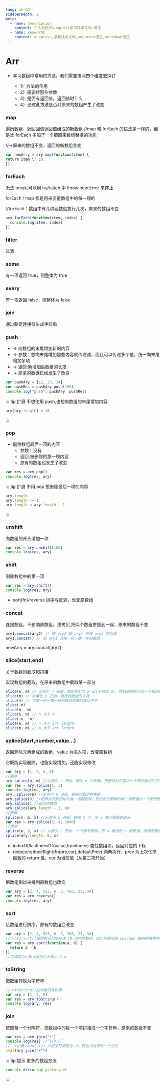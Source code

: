 ```yaml
---
lang: zh-CN
sidebarDepth: 2
meta:
  - name: description
    content: 个人总结的vuepress学习技术文档-语法
  - name: keywords
    content: vuepress,最新技术文档,vuepress语法,markdown语法
---
```


# Arr

- 学习数组中常用的方法，我们需要按照四个维度去探讨

  - 1）方法的作用
  - 2）需要传那些参数
  - 3）是否有返回值，返回值时什么
  - 4）通过此方法是否对原来的数组产生了改变

### map

遍历数组，返回回调返回值组成的新数组
//map 和 forEach 的语法是一样的，但是比 forEach 多加了一个把原来数组替换的功能

//->原来的数组不变，返回的新数组会变

```js
var newArry = ary.map(function(item) {
return item \* 10;
});
```

### forEach

无法 break,可以用 try/catch 中 throw new Error 来停止

forEach / map 都是用来变量数组中的每一项的

//forEach：数组中有几项函数就执行几次，原来的数组不变

```js
ary.forEach(function(item, index) {
  console.log(item, index)
})
```

### filter

过滤

### some

有一项返回 true，则整体为 true

### every

有一项返回 false，则整体为 false

### join

通过制定连接符生成字符串

### push

- -> 向数组的末尾增加新的内容
- -> 参数：想向末尾增加那些内容就传递谁，而且可以传递多个值，统一向末尾增加多项
- -> 返回:新增加后数组的长度
- -> 原来的数据已经发生了改变

```js
var pushAry = [12, 23, 34]
var pushRes = pushAry.push(100)
console.log("push", pushAry, pushRes)
```

::: tip 扩展
不想使用 push,也想向数组的末尾增加内容

```js
ary[ary.length] = 10
```

:::

### pop

- 删除数组最后一项的内容
  - 参数：没有
  - 返回:被删除的那一项内容
  - 原有的数组也发生了改变

```js
var res = ary.pop()
console.log(res, ary)
```

::: tip 扩展
不用 pop 想删除最后一项的内容

```js
ary.length--
ary.length -= 1
ary.length = ary.length - 1
```

:::

### unshift

向数组的开头增加一项

```js
var res = ary.unshift(100)
console.log(res, ary)
```

### shift

删除数组中的第一项

```js
var res = ary.shift()
console.log(res, ary)
```

- sort(fn)/reverse
  排序与反转，改变原数组

### concat

连接数组，不影响原数组，浅拷贝,把两个数组拼接到一起，原来的数组不变

```js
ary1.concat(ary2) // 把 ary2 和 ary1 拼接 ary2 在后面
ary1.concat() // 把 ary1 克隆一份一模一样的数组
```

newArry = ary.concat(ary2);

### slice(start,end)

关于数组的截取和拼接

实现数组的截取，在原来的数组中截取某一部分

```js
slice(n, m) // 从索引 n 开始，找到索引为 m 出(不包含 m)，将找到的部分已一个新的数组返回，原来的数组不变
slice(n) // 从索引 n 开始一直找到数组的末尾
slice(0) // 克隆一份一模一样的数组原来的数组不变
slice(-n)
slice(n, -m)
slice(n, m) // n 大于 m
slice(-n, -m)
slice(n, m) // n 大于 arr.length
slice(n, m) // m 大于 arr.length
```

### splice(start,number,value...)

返回删除元素组成的数组，value 为插入项，改变原数组

它既能实现删除，也能实现增加，还能实现修改

```js
var ary = [1, 3, 6, 8]
//删除
ary.splice(n, m) //从索引 n 开始，删除 m 个元素，把删除的内容以一个新的数组的方式返回，原来的数组改变
var res = ary.splice(1, 3)
console.log(res, ary)
ary, splice(n) //从索引 n 开始，删除到数组的末尾
ary.splice(0) //把原来的数组中的每一项都删除，把之前的删除的每一项的值以一个新的数组返回（把之前的数组克隆了一份，并且清空了原来的数组）
ary.splice() //返回空数组
ary.splice(ary.length - 1, 0)
//修改
splice(n, m, x) //从索引 n 开始，删除 m 个，用 x 替代删除的部分
var res = ary.splice(2, 4, 1000)
//增加
splice(n, 0, x) // 从索引 n 开始，一个都不删除，把 x 增加到 n 的前面，原来的数组改变
splice(ary.length, 0, x)
```

- indexOf/lastIndexOf(value,fromIndex)
  查找数组项，返回对应的下标
- reduce/reduceRight(fn(pre,cur),defaultPrev)
  两两执行，prev 为上次化简函数的 return 值，cur 为当前值（从第二项开始）

### reverse

把数组倒过来排列原数组也改变

```js
var ary = [2, 4, 523, 6, 7, 766, 23, 34]
var res = ary.reverse()
console.log(res, ary)
```

### sort

给数组进行排序，原有的数组会改变

```js
var ary = [2, 4, 523, 6, 7, 766, 23, 34]
//->ary.sort()这样的话只能处理 10 以内的数组，因为他是安装 unicode 编码的值排列的
var res = ary.sort(function(a, b) {
  return a - b
})
//这样写由小到大排序由大到小 b-a
```

### toString

把数组转换为字符串

```js
//->toString()加参数没有作用
var ary = [1, 3, 5]
var res = ary.toString()
console.log(ary, res)
```

### join

按照每一个分隔符，把数组中的每一个项拼接成一个字符串，原来的数组不变

```js
var res = ary.join("+")
console.log(res) //“1+3+5”
//-->扩展：eval->js 中把字符串变为 js 表达式执行的一个方法
eval(ary.join("+"))
```

::: tip 提示
更多的数组方法

```js
console.dir(Array.prototype)
```

:::

